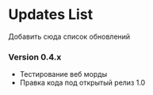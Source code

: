 # Updates List

Добавить сюда список обновлений

### Version 0.4.х

* Тестирование веб морды
* Правка кода под открытый релиз 1.0